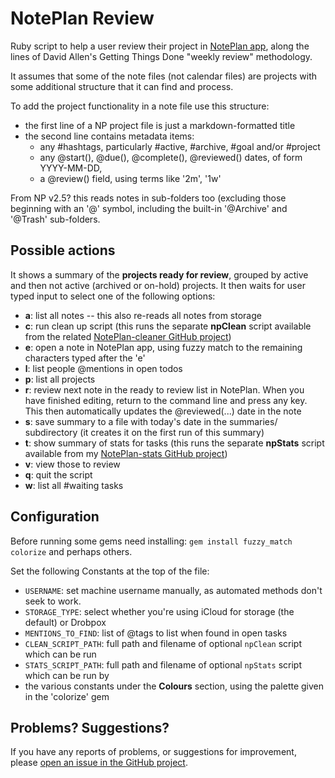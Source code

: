 # NotePlan Review
Ruby script to help a user review their project in [NotePlan app](https://noteplan.co/), along the lines of David Allen's Getting Things Done "weekly review" methodology.

It assumes that some of the note files (not calendar files) are projects with some additional structure that it can find and process.

To add the project functionality in a note file use this structure:
- the first line of a NP project file is just a markdown-formatted title
- the second line contains metadata items:
  - any #hashtags, particularly #active, #archive, #goal and/or #project
  - any @start(), @due(), @complete(), @reviewed() dates, of form YYYY-MM-DD,
  - a @review() field, using terms like '2m', '1w'

From NP v2.5? this reads notes in sub-folders too (excluding those beginning with an '@' symbol, including the built-in '@Archive' and '@Trash' sub-folders.

## Possible actions
It shows a summary of the **projects ready for review**, grouped by active and then not active (archived or on-hold) projects. It then waits for user typed input to select one of the following options:

- **a**: list all notes -- this also re-reads all notes from storage
- **c**: run clean up script (this runs the separate **npClean** script available from the related [NotePlan-cleaner GitHub project](https://github.com/jgclark/NotePlan-cleaner/))
- **e**: open a note in NotePlan app, using fuzzy match to the remaining characters typed after the 'e'
- **l**: list people @mentions in open todos
- **p**: list all projects
- **r**: review next note in the ready to review list in NotePlan. When you have finished editing, return to the command line and press any key. This then automatically updates the @reviewed(...) date in the note
- **s**: save summary to a file with today's date in the summaries/ subdirectory (it creates it on the first run of this summary)
- **t**: show summary of stats for tasks (this runs the separate **npStats** script available from my [NotePlan-stats GitHub project](https://github.com/jgclark/NotePlan-stats/))
- **v**: view those to review
- **q**: quit the script
- **w**: list all #waiting tasks

## Configuration
Before running some gems need installing: `gem install fuzzy_match colorize` and perhaps others.

Set the following Constants at the top of the file:
- <code>USERNAME</code></code>: set machine username manually, as automated methods don't seek to work.
- <code>STORAGE_TYPE</code>: select whether you're using iCloud for storage (the default) or Drobpox
- <code>MENTIONS_TO_FIND</code>: list of @tags to list when found in open tasks
- <code>CLEAN_SCRIPT_PATH</code>: full path and filename of optional <code>npClean</code> script which can be run
- <code>STATS_SCRIPT_PATH</code>: full path and filename of optional <code>npStats</code> script which can be run by 
- the various constants under the **Colours** section, using the palette given in the 'colorize' gem

## Problems? Suggestions?
If you have any reports of problems, or suggestions for improvement, please [open an issue in the GitHub project](https://github.com/jgclark/NotePlan-review/issues).
